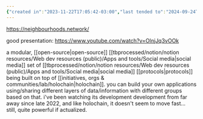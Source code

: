 ```yaml
---
{"created in":"2023-11-22T17:05:42-03:00","last tended to":"2024-09-24T16:05:25-03:00","tags":["organization","web3","holochain","socialoperatingsystems","socialsensemaking","🌱","open-source","metacrisis"],"dg-publish":true,"relevancescore":86,"notestage":["🌱"],"permalink":"/initiatives-orgs-and-communities/lab/neighbourhoods/","dgPassFrontmatter":true,"created":"2023-11-22T17:05:42.149-03:00","updated":"2024-09-24T16:05:25.568-03:00"}
---
```


https://neighbourhoods.network/

good presentation: https://www.youtube.com/watch?v=OlnjJq3vOOk

a modular, [[open-source\|open-source]] [[tbprocessed/notion/notion resources/Web dev resources (public)/Apps and tools/Social media\|social media]] set of [[tbprocessed/notion/notion resources/Web dev resources (public)/Apps and tools/Social media\|social media]] [[protocols\|protocols]] being built on top of [[initiatives, orgs & communities/lab/holochain\|holochain]]. you can build your own applications using/sharing different layers of data/information with different groups based on that. i've been watching its development development from far away since late 2022, and like holochain, it doesn't seem to move fast... still, quite powerful if actualized.